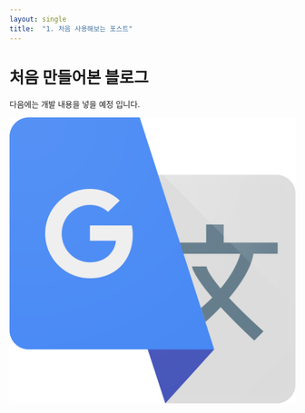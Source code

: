 ```yaml
---
layout: single
title:  "1. 처음 사용해보는 포스트"
---
```


# 처음 만들어본 블로그
다음에는 개발 내용을 넣을 예정 입니다.

![Google_Translate_logo](..\images\2022-04-27-first\Google_Translate_logo.png)
